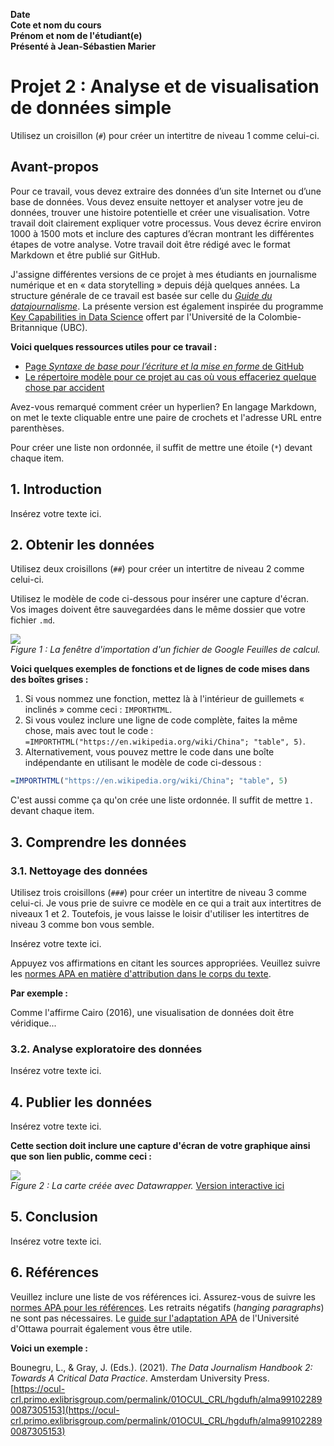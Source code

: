 **Date**<br>
**Cote et nom du cours**<br>
**Prénom et nom de l'étudiant(e)**<br>
**Présenté à Jean-Sébastien Marier**<br>

# Projet 2 : Analyse et de visualisation de données simple

Utilisez un croisillon (`#`) pour créer un intertitre de niveau 1 comme celui-ci.

## Avant-propos

Pour ce travail, vous devez extraire des données d’un site Internet ou d’une base de données. Vous devez ensuite nettoyer et analyser votre jeu de données, trouver une histoire potentielle et créer une visualisation. Votre travail doit clairement expliquer votre processus. Vous devez écrire environ 1000 à 1500 mots et inclure des captures d’écran montrant les différentes étapes de votre analyse. Votre travail doit être rédigé avec le format Markdown et être publié sur GitHub. 

J'assigne différentes versions de ce projet à mes étudiants en journalisme numérique et en « data storytelling » depuis déjà quelques années. La structure générale de ce travail est basée sur celle du [*Guide du datajournalisme*](http://jplusplus.github.io/guide-du-datajournalisme/index.html). La présente version est également inspirée du programme [Key Capabilities in Data Science](https://extendedlearning.ubc.ca/programs/key-capabilities-data-science) offert par l'Université de la Colombie-Britannique (UBC).

**Voici quelques ressources utiles pour ce travail :**

* [Page *Syntaxe de base pour l’écriture et la mise en forme* de GitHub](https://docs.github.com/fr/get-started/writing-on-github/getting-started-with-writing-and-formatting-on-github/basic-writing-and-formatting-syntax)
* [Le répertoire modèle pour ce projet au cas où vous effaceriez quelque chose par accident](https://github.com/jsmarier/jou4100_jou4500_mpad2003_project2_template)

Avez-vous remarqué comment créer un hyperlien? En langage Markdown, on met le texte cliquable entre une paire de crochets et l'adresse URL entre parenthèses.

Pour créer une liste non ordonnée, il suffit de mettre une étoile (`*`) devant chaque item.

## 1. Introduction

Insérez votre texte ici.

## 2. Obtenir les données

Utilisez deux croisillons (`##`) pour créer un intertitre de niveau 2 comme celui-ci.

Utilisez le modèle de code ci-dessous pour insérer une capture d'écran. Vos images doivent être sauvegardées dans le même dossier que votre fichier `.md`.

![](import-screen-capture.png)<br>
*Figure 1 : La fenêtre d'importation d'un fichier de Google Feuilles de calcul.*

**Voici quelques exemples de fonctions et de lignes de code mises dans des boîtes grises :**

1. Si vous nommez une fonction, mettez là à l'intérieur de guillemets « inclinés » comme ceci : `IMPORTHTML`.
1. Si vous voulez inclure une ligne de code complète, faites la même chose, mais avec tout le code : `=IMPORTHTML("https://en.wikipedia.org/wiki/China"; "table", 5)`.
1. Alternativement, vous pouvez mettre le code dans une boîte indépendante en utilisant le modèle de code ci-dessous :

``` r
=IMPORTHTML("https://en.wikipedia.org/wiki/China"; "table", 5)
```
C'est aussi comme ça qu'on crée une liste ordonnée. Il suffit de mettre `1.` devant chaque item.

## 3. Comprendre les données

### 3.1. Nettoyage des données

Utilisez trois croisillons (`###`) pour créer un intertitre de niveau 3 comme celui-ci. Je vous prie de suivre ce modèle en ce qui a trait aux intertitres de niveaux 1 et 2. Toutefois, je vous laisse le loisir d'utiliser les intertitres de niveau 3 comme bon vous semble.

Insérez votre texte ici.

Appuyez vos affirmations en citant les sources appropriées. Veuillez suivre les [normes APA en matière d'attribution dans le corps du texte](https://apastyle.apa.org/style-grammar-guidelines/citations).

**Par exemple :**

Comme l'affirme Cairo (2016), une visualisation de données doit être véridique...

### 3.2. Analyse exploratoire des données

Insérez votre texte ici.

## 4. Publier les données

Insérez votre texte ici.

**Cette section doit inclure une capture d'écran de votre graphique ainsi que son lien public, comme ceci :**

![](map-screen-capture.png)<br>
*Figure 2 : La carte créée avec Datawrapper.*
[Version interactive ici](https://datawrapper.dwcdn.net/o7Wwp/2/)

## 5. Conclusion

Insérez votre texte ici.

## 6. Références

Veuillez inclure une liste de vos références ici. Assurez-vous de suivre les [normes APA pour les références](https://apastyle.apa.org/style-grammar-guidelines/references). Les retraits négatifs (*hanging paragraphs*) ne sont pas nécessaires. Le [guide sur l'adaptation APA](https://arts.uottawa.ca/lettres/sites/arts.uottawa.ca.lettres/files/cartu-outils-de-redaction-adaptation-apa.pdf) de l'Université d'Ottawa pourrait également vous être utile.

**Voici un exemple :**

Bounegru, L., & Gray, J. (Eds.). (2021). *The Data Journalism Handbook 2: Towards A Critical Data Practice*. Amsterdam University Press. [https://ocul-crl.primo.exlibrisgroup.com/permalink/01OCUL_CRL/hgdufh/alma991022890087305153](https://ocul-crl.primo.exlibrisgroup.com/permalink/01OCUL_CRL/hgdufh/alma991022890087305153)
